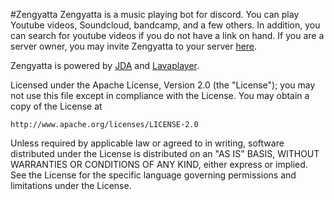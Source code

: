#Zengyatta
Zengyatta is a music playing bot for discord. You can play Youtube videos, Soundcloud, bandcamp, and a few others. In addition, you can search for youtube videos if you do not have a link on hand. If you are a server owner, you may invite Zengyatta to your server [here](https://discordapp.com/oauth2/authorize?client_id=286283344784916480&scope=bot).

Zengyatta is powered by [JDA](https://github.com/DV8FromTheWorld/JDA) and [Lavaplayer](https://github.com/sedmelluq/lavaplayer).

Licensed under the Apache License, Version 2.0 (the "License");
you may not use this file except in compliance with the License.
You may obtain a copy of the License at

    http://www.apache.org/licenses/LICENSE-2.0

Unless required by applicable law or agreed to in writing, software
distributed under the License is distributed on an "AS IS" BASIS,
WITHOUT WARRANTIES OR CONDITIONS OF ANY KIND, either express or implied.
See the License for the specific language governing permissions and
limitations under the License.
